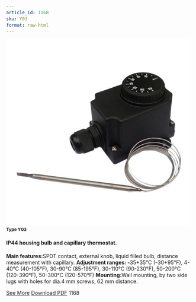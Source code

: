 ```yaml
---
article_id: 1168
sku: Y03
format: raw-html
---
```

 <img src="../new-images/Y03.jpg" class="card-imgs mb-2">
 <small class="text-grey mb-2"><b>Type Y03</b> </small>
 <h4>IP44 housing bulb and capillary thermostat.</h4>
 <p><b>Main features:</b>SPDT contact, external knob, liquid filled bulb, distance measurement with capillary.
 <b>Adjustment ranges: -</b>35+35&#xB0;C (-30+95&#xB0;F), 4-40&#xB0;C (40-105&#xB0;F), 30-90&#xB0;C (85-195&#xB0;F), 30-110&#xB0;C (90-230&#xB0;F), 50-200&#xB0;C (120-390&#xB0;F), 50-300&#xB0;C (120-570&#xB0;F)
 <b>Mounting:</b>Wall mounting, by two side lugs with holes for dia.4 mm screws, 62 mm distance.</p>
 <div class="btns">
 <a href="../en/ip44-housing-bulb-and-capillary-thermostat-y03.html" class="btn-red">See More</a>
 <a href="../en/pdf/2-20IP20 to IP44 Enclosures and thermostatic controls20130606.pdf" target="_blank" class="btn-red">Download PDF</a>
 <!-- <a href="http://www.ultimheat.com/cat2.html" target="_blank" class="access-link"> Access full catalogue <i class="fa fa-external-link" aria-hidden="true"></i> </a> -->
 <span class="number-btn">1168</span>
 </div>
 